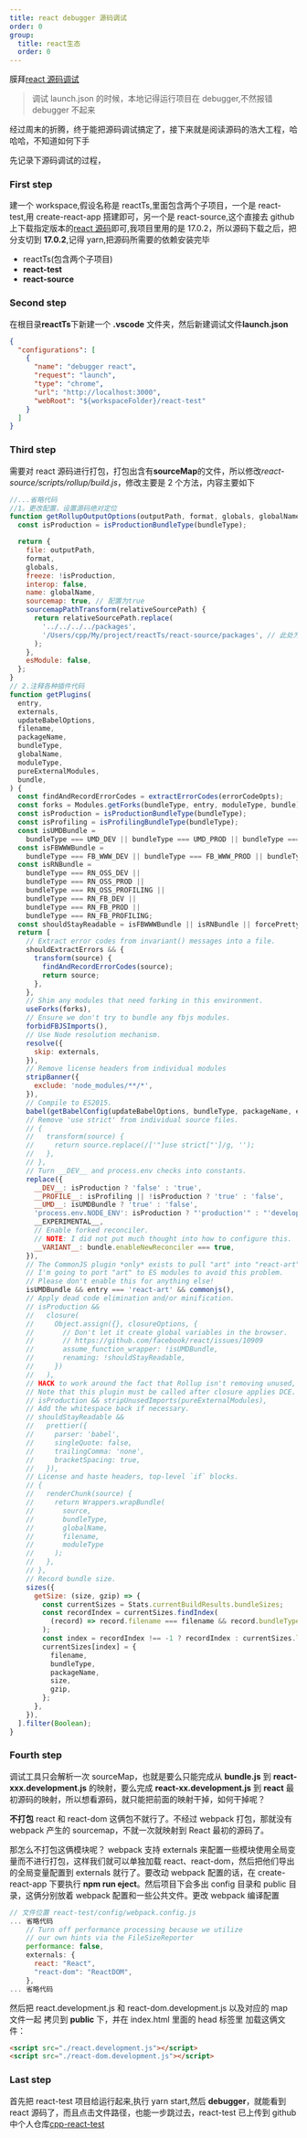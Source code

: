 ```yaml
---
title: react debugger 源码调试
order: 0
group:
  title: react生态
  order: 0
---
```


膜拜[react 源码调试](https://mp.weixin.qq.com/s/Yfmb11mmvfXg2FlEu7UlXA)

> 调试 launch.json 的时候，本地记得运行项目在 debugger,不然报错 debugger 不起来

经过周末的折腾，终于能把源码调试搞定了，接下来就是阅读源码的浩大工程，哈哈哈，不知道如何下手

先记录下源码调试的过程，

### First step

建一个 workspace,假设名称是 reactTs,里面包含两个子项目，一个是 react-test,用 create-react-app 搭建即可，另一个是 react-source,这个直接去 github 上下载指定版本的[react 源码](https://github.com/facebook/react)即可,我项目里用的是 17.0.2，所以源码下载之后，把分支切到 **17.0.2**,记得 yarn,把源码所需要的依赖安装完毕

- reactTs(包含两个子项目)
- **react-test**
- **react-source**

### Second step

在根目录**reactTs**下新建一个 **.vscode** 文件夹，然后新建调试文件**launch.json**

```json
{
  "configurations": [
    {
      "name": "debugger react",
      "request": "launch",
      "type": "chrome",
      "url": "http://localhost:3000",
      "webRoot": "${workspaceFolder}/react-test"
    }
  ]
}
```

### Third step

需要对 react 源码进行打包，打包出含有**sourceMap**的文件，所以修改*react-source/scripts/rollup/build.js*，修改主要是 2 个方法，内容主要如下

```js
//...省略代码
//1。更改配置，设置源码绝对定位
function getRollupOutputOptions(outputPath, format, globals, globalName, bundleType) {
  const isProduction = isProductionBundleType(bundleType);

  return {
    file: outputPath,
    format,
    globals,
    freeze: !isProduction,
    interop: false,
    name: globalName,
    sourcemap: true, // 配置为true
    sourcemapPathTransform(relativeSourcePath) {
      return relativeSourcePath.replace(
        '../../../../packages',
        '/Users/cpp/My/project/reactTs/react-source/packages', // 此处为react源码的绝对位置，更换成自己的即可
      );
    },
    esModule: false,
  };
}
// 2.注释各种插件代码
function getPlugins(
  entry,
  externals,
  updateBabelOptions,
  filename,
  packageName,
  bundleType,
  globalName,
  moduleType,
  pureExternalModules,
  bundle,
) {
  const findAndRecordErrorCodes = extractErrorCodes(errorCodeOpts);
  const forks = Modules.getForks(bundleType, entry, moduleType, bundle);
  const isProduction = isProductionBundleType(bundleType);
  const isProfiling = isProfilingBundleType(bundleType);
  const isUMDBundle =
    bundleType === UMD_DEV || bundleType === UMD_PROD || bundleType === UMD_PROFILING;
  const isFBWWWBundle =
    bundleType === FB_WWW_DEV || bundleType === FB_WWW_PROD || bundleType === FB_WWW_PROFILING;
  const isRNBundle =
    bundleType === RN_OSS_DEV ||
    bundleType === RN_OSS_PROD ||
    bundleType === RN_OSS_PROFILING ||
    bundleType === RN_FB_DEV ||
    bundleType === RN_FB_PROD ||
    bundleType === RN_FB_PROFILING;
  const shouldStayReadable = isFBWWWBundle || isRNBundle || forcePrettyOutput;
  return [
    // Extract error codes from invariant() messages into a file.
    shouldExtractErrors && {
      transform(source) {
        findAndRecordErrorCodes(source);
        return source;
      },
    },
    // Shim any modules that need forking in this environment.
    useForks(forks),
    // Ensure we don't try to bundle any fbjs modules.
    forbidFBJSImports(),
    // Use Node resolution mechanism.
    resolve({
      skip: externals,
    }),
    // Remove license headers from individual modules
    stripBanner({
      exclude: 'node_modules/**/*',
    }),
    // Compile to ES2015.
    babel(getBabelConfig(updateBabelOptions, bundleType, packageName, externals, !isProduction)),
    // Remove 'use strict' from individual source files.
    // {
    //   transform(source) {
    //     return source.replace(/['"]use strict["']/g, '');
    //   },
    // },
    // Turn __DEV__ and process.env checks into constants.
    replace({
      __DEV__: isProduction ? 'false' : 'true',
      __PROFILE__: isProfiling || !isProduction ? 'true' : 'false',
      __UMD__: isUMDBundle ? 'true' : 'false',
      'process.env.NODE_ENV': isProduction ? "'production'" : "'development'",
      __EXPERIMENTAL__,
      // Enable forked reconciler.
      // NOTE: I did not put much thought into how to configure this.
      __VARIANT__: bundle.enableNewReconciler === true,
    }),
    // The CommonJS plugin *only* exists to pull "art" into "react-art".
    // I'm going to port "art" to ES modules to avoid this problem.
    // Please don't enable this for anything else!
    isUMDBundle && entry === 'react-art' && commonjs(),
    // Apply dead code elimination and/or minification.
    // isProduction &&
    //   closure(
    //     Object.assign({}, closureOptions, {
    //       // Don't let it create global variables in the browser.
    //       // https://github.com/facebook/react/issues/10909
    //       assume_function_wrapper: !isUMDBundle,
    //       renaming: !shouldStayReadable,
    //     })
    //   ),
    // HACK to work around the fact that Rollup isn't removing unused, pure-module imports.
    // Note that this plugin must be called after closure applies DCE.
    // isProduction && stripUnusedImports(pureExternalModules),
    // Add the whitespace back if necessary.
    // shouldStayReadable &&
    //   prettier({
    //     parser: 'babel',
    //     singleQuote: false,
    //     trailingComma: 'none',
    //     bracketSpacing: true,
    //   }),
    // License and haste headers, top-level `if` blocks.
    // {
    //   renderChunk(source) {
    //     return Wrappers.wrapBundle(
    //       source,
    //       bundleType,
    //       globalName,
    //       filename,
    //       moduleType
    //     );
    //   },
    // },
    // Record bundle size.
    sizes({
      getSize: (size, gzip) => {
        const currentSizes = Stats.currentBuildResults.bundleSizes;
        const recordIndex = currentSizes.findIndex(
          (record) => record.filename === filename && record.bundleType === bundleType,
        );
        const index = recordIndex !== -1 ? recordIndex : currentSizes.length;
        currentSizes[index] = {
          filename,
          bundleType,
          packageName,
          size,
          gzip,
        };
      },
    }),
  ].filter(Boolean);
}
```

### Fourth step

调试工具只会解析一次 sourceMap，也就是要么只能完成从 **bundle.js** 到 **react-xxx.development.js** 的映射，要么完成 **react-xx.development.js** 到 **react** 最初源码的映射，所以想看源码，就只能把前面的映射干掉，如何干掉呢？

**不打包** react 和 react-dom 这俩包不就行了。不经过 webpack 打包，那就没有 webpack 产生的 sourcemap，不就一次就映射到 React 最初的源码了。

那怎么不打包这俩模块呢？ webpack 支持 externals 来配置一些模块使用全局变量而不进行打包，这样我们就可以单独加载 react、react-dom，然后把他们导出的全局变量配置到 externals 就行了。要改动 webpack 配置的话，在 create-react-app 下要执行 **npm run eject**。然后项目下会多出 config 目录和 public 目录，这俩分别放着 webpack 配置和一些公共文件。更改 webpack 编译配置

```js
// 文件位置 react-test/config/webpack.config.js
... 省略代码
    // Turn off performance processing because we utilize
    // our own hints via the FileSizeReporter
    performance: false,
    externals: {
      react: "React",
      "react-dom": "ReactDOM",
    },
... 省略代码
```

然后把 react.development.js 和 react-dom.development.js 以及对应的 map 文件一起 拷贝到 **public** 下，并在 index.html 里面的 head 标签里 加载这俩文件：

```html
<script src="./react.development.js"></script>
<script src="./react-dom.development.js"></script>
```

### Last step

首先把 react-test 项目给运行起来,执行 yarn start,然后 **debugger**，就能看到 react 源码了，而且点击文件路径，也能一步跳过去，react-test 已上传到 github 中个人仓库[cpp-react-test](https://github.com/niaogege/cpp-react-test)
